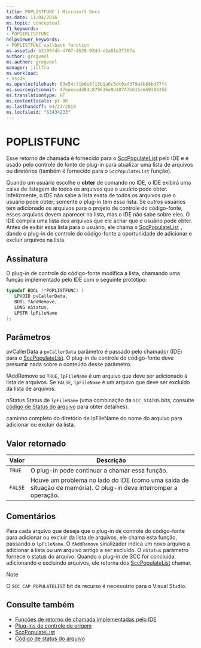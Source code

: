 ```yaml
---
title: POPLISTFUNC | Microsoft Docs
ms.date: 11/04/2016
ms.topic: conceptual
f1_keywords:
- POPDIRLISTFUNC
helpviewer_keywords:
- POPLISTFUNC callback function
ms.assetid: b2199fd5-d707-4628-92dd-e2a01e2f507a
author: gregvanl
ms.author: gregvanl
manager: jillfra
ms.workload:
- vssdk
ms.openlocfilehash: 83e54cf1b0e6f15b1a6c5dc0af379a8b88bd77f4
ms.sourcegitcommit: 47eeeeadd84c879636e9d48747b615de69384356
ms.translationtype: HT
ms.contentlocale: pt-BR
ms.lasthandoff: 04/23/2019
ms.locfileid: "63434233"
---
```

# <a name="poplistfunc"></a>POPLISTFUNC
Esse retorno de chamada é fornecido para o [SccPopulateList](../extensibility/sccpopulatelist-function.md) pelo IDE e é usado pelo controle de fonte de plug-in para atualizar uma lista de arquivos ou diretórios (também é fornecido para o `SccPopulateList` função).

 Quando um usuário escolhe o **obter** de comando no IDE, o IDE exibirá uma caixa de listagem de todos os arquivos que o usuário pode obter. Infelizmente, o IDE não sabe a lista exata de todos os arquivos que o usuário pode obter; somente o plug-in tem essa lista. Se outros usuários tem adicionado os arquivos para o projeto de controle do código-fonte, esses arquivos devem aparecer na lista, mas o IDE não sabe sobre eles. O IDE compila uma lista dos arquivos que ele achar que o usuário pode obter. Antes de exibir essa lista para o usuário, ele chama o [SccPopulateList](../extensibility/sccpopulatelist-function.md) `,` dando o plug-in de controle do código-fonte a oportunidade de adicionar e excluir arquivos na lista.

## <a name="signature"></a>Assinatura
 O plug-in de controle do código-fonte modifica a lista, chamando uma função implementado pelo IDE com o seguinte protótipo:

```cpp
typedef BOOL (*POPLISTFUNC) (
   LPVOID pvCallerData,
   BOOL fAddRemove,
   LONG nStatus,
   LPSTR lpFileName
);
```

## <a name="parameters"></a>Parâmetros
 pvCallerData a `pvCallerData` parâmetro é passado pelo chamador (IDE) para o [SccPopulateList](../extensibility/sccpopulatelist-function.md). O plug-in de controle do código-fonte deve presumir nada sobre o conteúdo desse parâmetro.

 fAddRemove se `TRUE`, `lpFileName` é um arquivo que deve ser adicionado à lista de arquivos. Se `FALSE`, `lpFileName` é um arquivo que deve ser excluído da lista de arquivos.

 nStatus Status de `lpFileName` (uma combinação da `SCC_STATUS` bits, consulte [código de Status do arquivo](../extensibility/file-status-code-enumerator.md) para obter detalhes).

 caminho completo do diretório de lpFileName do nome do arquivo para adicionar ou excluir da lista.

## <a name="return-value"></a>Valor retornado

|Valor|Descrição|
|-----------|-----------------|
|`TRUE`|O plug-in pode continuar a chamar essa função.|
|`FALSE`|Houve um problema no lado do IDE (como uma saída de situação de memória). O plug-in deve interromper a operação.|

## <a name="remarks"></a>Comentários
 Para cada arquivo que deseja que o plug-in de controle do código-fonte para adicionar ou excluir da lista de arquivos, ele chama esta função, passando o `lpFileName`. O `fAddRemove` sinalizador indica um novo arquivo a adicionar à lista ou um arquivo antigo a ser excluído. O `nStatus` parâmetro fornece o status do arquivo. Quando o plug-in de SCC for concluída, adicionando e excluindo arquivos, ele retorna dos [SccPopulateList](../extensibility/sccpopulatelist-function.md) chamar.

> [!NOTE]
> O `SCC_CAP_POPULATELIST` bit de recurso é necessário para o Visual Studio.

## <a name="see-also"></a>Consulte também
- [Funções de retorno de chamada implementadas pelo IDE](../extensibility/callback-functions-implemented-by-the-ide.md)
- [Plug-ins de controle de origem](../extensibility/source-control-plug-ins.md)
- [SccPopulateList](../extensibility/sccpopulatelist-function.md)
- [Código de status do arquivo](../extensibility/file-status-code-enumerator.md)